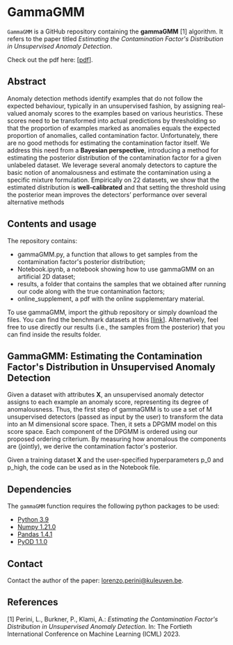 # GammaGMM

`GammaGMM` is a GitHub repository containing the **gammaGMM** [1] algorithm. It refers to the paper titled *Estimating the Contamination Factor's Distribution in Unsupervised Anomaly Detection*.

Check out the pdf here: [[pdf](https://openreview.net/pdf?id=pf3NihScj1)].

## Abstract

Anomaly detection methods identify examples that do not follow the expected behaviour, typically in an unsupervised fashion, by assigning real-valued anomaly scores to the examples based on various heuristics. These scores need to be transformed into actual predictions by thresholding so that the proportion of examples marked as anomalies equals the expected proportion of anomalies, called contamination factor. Unfortunately, there are no good methods for estimating the contamination factor itself. We address this need from a **Bayesian perspective**, introducing a method for estimating the posterior distribution of the contamination factor for a given unlabeled dataset. We leverage several anomaly detectors to capture the basic notion of anomalousness and estimate the contamination using a specific mixture formulation. Empirically on 22 datasets, we show that the estimated distribution is **well-calibrated** and that setting the threshold using the posterior mean improves the detectors’ performance over several alternative methods

## Contents and usage

The repository contains:
- gammaGMM.py, a function that allows to get samples from the contamination factor's posterior distribution;
- Notebook.ipynb, a notebook showing how to use gammaGMM on an artificial 2D dataset;
- results, a folder that contains the samples that we obtained after running our code along with the true contamination factors;
- online_supplement, a pdf with the online supplementary material.

To use gammaGMM, import the github repository or simply download the files. You can find the benchmark datasets at this [[link](https://www.dbs.ifi.lmu.de/research/outlier-evaluation/DAMI/)]. Alternatively, feel free to use directly our results (i.e., the samples from the posterior) that you can find inside the results folder.


## GammaGMM: Estimating the Contamination Factor's Distribution in Unsupervised Anomaly Detection

Given a dataset with attributes **X**, an unsupervised anomaly detector assigns to each example an anomaly score, representing its degree of anomalousness. Thus, the first step of gammaGMM is to use a set of M unsupervised detectors (passed as input by the user) to transform the data into an M dimensional score space. Then, it sets a DPGMM model on this score space. Each component of the DPGMM is ordered using our proposed ordering criterium. By measuring how anomalous the components are (jointly), we derive the contamination factor's posterior.

Given a training dataset **X** and the user-specified hyperparameters p_0 and p_high, the code can be used as in the Notebook file.

## Dependencies

The `gammaGMM` function requires the following python packages to be used:
- [Python 3.9](http://www.python.org)
- [Numpy 1.21.0](http://www.numpy.org)
- [Pandas 1.4.1](https://pandas.pydata.org/)
- [PyOD 1.1.0](https://pyod.readthedocs.io/en/latest/install.html)


## Contact

Contact the author of the paper: [lorenzo.perini@kuleuven.be](mailto:lorenzo.perini@kuleuven.be).


## References

[1] Perini, L., Burkner, P., Klami, A.: *Estimating the Contamination Factor's Distribution in Unsupervised Anomaly Detection.* In: The Fortieth International Conference on Machine Learning (ICML) 2023.
